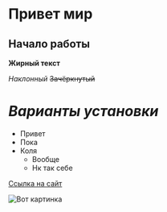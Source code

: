 # Привет мир 
## Начало работы
**Жирный текст**

*Наклонный*
~~Зачёркнутый~~

# *Варианты установки*

* Привет
* Пока
* Коля
    * Вообще
    * Нк так себе

[Ссылка на сайт](www.ya.ru)

![Вот картинка](https://yakutsk.ru/wp-content/uploads/2022/03/30/kak-otmenit-zakaz-i-vernut-dengi-na-wildberries-9.jpg)